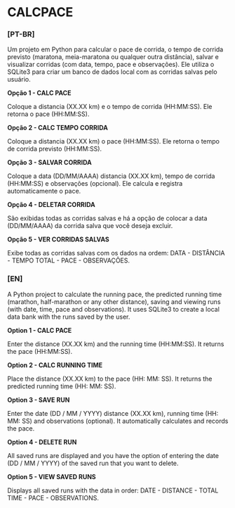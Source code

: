 # CALCPACE

### [PT-BR]

Um projeto em Python para calcular o pace de corrida, o tempo de corrida previsto (maratona, meia-maratona ou qualquer outra distância), salvar e visualizar corridas (com data, tempo, pace e observações). Ele utiliza o SQLite3 para criar um banco de dados local com as corridas salvas pelo usuário.

**Opção 1 - CALC PACE**

Coloque a distancia (XX.XX km) e o tempo de corrida (HH:MM:SS).
Ele retorna o pace (HH:MM:SS).

**Opção 2 - CALC TEMPO CORRIDA**

Coloque a distancia (XX.XX km) o pace (HH:MM:SS).
Ele retorna o tempo de corrida previsto (HH:MM:SS).

**Opção 3 - SALVAR CORRIDA**

Coloque a data (DD/MM/AAAA) distancia (XX.XX km), tempo de corrida (HH:MM:SS) e observações (opcional). Ele calcula e registra automaticamente o pace.

**Opção 4 - DELETAR CORRIDA**

São exibidas todas as corridas salvas e há a opção de colocar a data (DD/MM/AAAA) da corrida salva que você deseja excluir.

**Opção 5 - VER CORRIDAS SALVAS**

Exibe todas as corridas salvas com os dados na ordem: DATA - DISTÂNCIA - TEMPO TOTAL - PACE - OBSERVAÇÔES.


### [EN]

A Python project to calculate the running pace, the predicted running time (marathon, half-marathon or any other distance), saving and viewing runs (with date, time, pace and observations). It uses SQLite3 to create a local data bank with the runs saved by the user.

**Option 1 - CALC PACE**

Enter the distance (XX.XX km) and the running time (HH:MM:SS).
It returns the pace (HH:MM:SS).

**Option 2 - CALC RUNNING TIME**

Place the distance (XX.XX km) to the pace (HH: MM: SS).
It returns the predicted running time (HH: MM: SS).

**Option 3 - SAVE RUN**

Enter the date (DD / MM / YYYY) distance (XX.XX km), running time (HH: MM: SS) and observations (optional). It automatically calculates and records the pace.

**Option 4 - DELETE RUN**

All saved runs are displayed and you have the option of entering the date (DD / MM / YYYY) of the saved run that you want to delete.

**Option 5 - VIEW SAVED RUNS**

Displays all saved runs with the data in order: DATE - DISTANCE - TOTAL TIME - PACE - OBSERVATIONS. 
